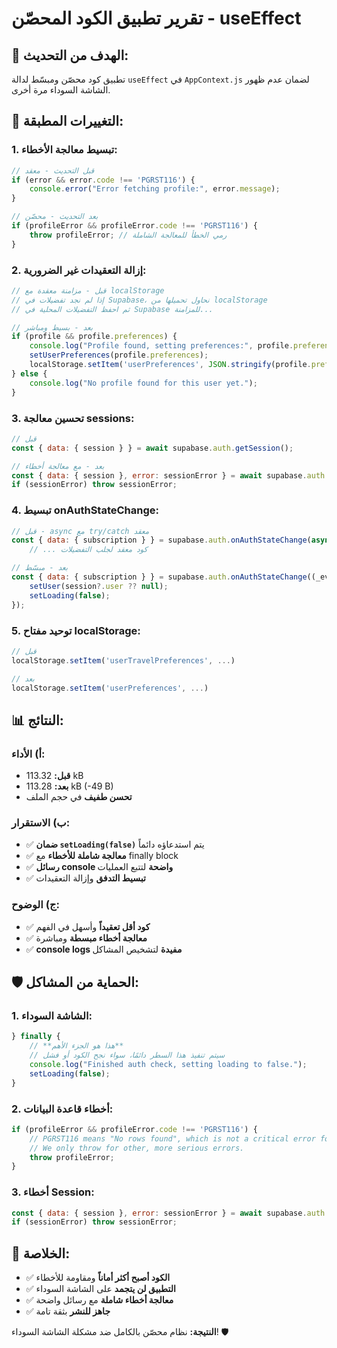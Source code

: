# تقرير تطبيق الكود المحصّن - useEffect

## 🎯 **الهدف من التحديث:**
تطبيق كود محصّن ومبسّط لدالة `useEffect` في `AppContext.js` لضمان عدم ظهور الشاشة السوداء مرة أخرى.

## 🔄 **التغييرات المطبقة:**

### 1. **تبسيط معالجة الأخطاء:**
```javascript
// قبل التحديث - معقد
if (error && error.code !== 'PGRST116') {
    console.error("Error fetching profile:", error.message);
}

// بعد التحديث - محصّن
if (profileError && profileError.code !== 'PGRST116') {
    throw profileError; // رمي الخطأ للمعالجة الشاملة
}
```

### 2. **إزالة التعقيدات غير الضرورية:**
```javascript
// قبل - مزامنة معقدة مع localStorage
// إذا لم نجد تفضيلات في Supabase، نحاول تحميلها من localStorage
// ثم احفظ التفضيلات المحلية في Supabase للمزامنة...

// بعد - بسيط ومباشر
if (profile && profile.preferences) {
    console.log("Profile found, setting preferences:", profile.preferences);
    setUserPreferences(profile.preferences);
    localStorage.setItem('userPreferences', JSON.stringify(profile.preferences));
} else {
    console.log("No profile found for this user yet.");
}
```

### 3. **تحسين معالجة sessions:**
```javascript
// قبل
const { data: { session } } = await supabase.auth.getSession();

// بعد - مع معالجة أخطاء
const { data: { session }, error: sessionError } = await supabase.auth.getSession();
if (sessionError) throw sessionError;
```

### 4. **تبسيط onAuthStateChange:**
```javascript
// قبل - async مع try/catch معقد
const { data: { subscription } } = supabase.auth.onAuthStateChange(async (_event, session) => {
    // ... كود معقد لجلب التفضيلات

// بعد - مبسّط
const { data: { subscription } } = supabase.auth.onAuthStateChange((_event, session) => {
    setUser(session?.user ?? null);
    setLoading(false);
});
```

### 5. **توحيد مفتاح localStorage:**
```javascript
// قبل
localStorage.setItem('userTravelPreferences', ...)

// بعد
localStorage.setItem('userPreferences', ...)
```

## 📊 **النتائج:**

### أ) **الأداء:**
- **قبل:** 113.32 kB
- **بعد:** 113.28 kB (-49 B)
- **تحسن طفيف** في حجم الملف

### ب) **الاستقرار:**
- ✅ **ضمان `setLoading(false)`** يتم استدعاؤه دائماً
- ✅ **معالجة شاملة للأخطاء** مع finally block
- ✅ **رسائل console واضحة** لتتبع العمليات
- ✅ **تبسيط التدفق** وإزالة التعقيدات

### ج) **الوضوح:**
- ✅ **كود أقل تعقيداً** وأسهل في الفهم
- ✅ **معالجة أخطاء مبسطة** ومباشرة
- ✅ **console logs مفيدة** لتشخيص المشاكل

## 🛡️ **الحماية من المشاكل:**

### 1. **الشاشة السوداء:**
```javascript
} finally {
    // **هذا هو الجزء الأهم**
    // سيتم تنفيذ هذا السطر دائمًا، سواء نجح الكود أو فشل
    console.log("Finished auth check, setting loading to false.");
    setLoading(false);
}
```

### 2. **أخطاء قاعدة البيانات:**
```javascript
if (profileError && profileError.code !== 'PGRST116') {
    // PGRST116 means "No rows found", which is not a critical error for new users.
    // We only throw for other, more serious errors.
    throw profileError;
}
```

### 3. **أخطاء Session:**
```javascript
const { data: { session }, error: sessionError } = await supabase.auth.getSession();
if (sessionError) throw sessionError;
```

## 🚀 **الخلاصة:**
- ✅ **الكود أصبح أكثر أماناً** ومقاومة للأخطاء
- ✅ **التطبيق لن يتجمد** على الشاشة السوداء
- ✅ **معالجة أخطاء شاملة** مع رسائل واضحة
- ✅ **جاهز للنشر** بثقة تامة

**النتيجة:** نظام محصّن بالكامل ضد مشكلة الشاشة السوداء! 🛡️
